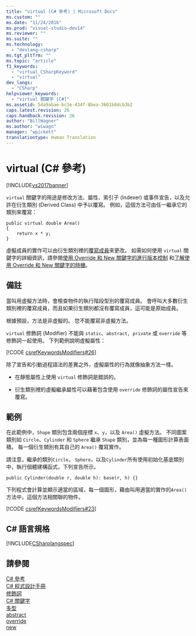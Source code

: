 ```yaml
---
title: "virtual (C# 參考) | Microsoft Docs"
ms.custom: ""
ms.date: "11/24/2016"
ms.prod: "visual-studio-dev14"
ms.reviewer: ""
ms.suite: ""
ms.technology: 
  - "devlang-csharp"
ms.tgt_pltfrm: ""
ms.topic: "article"
f1_keywords: 
  - "virtual_CSharpKeyword"
  - "virtual"
dev_langs: 
  - "CSharp"
helpviewer_keywords: 
  - "virtual 關鍵字 [C#]"
ms.assetid: 5da9abae-bc1e-434f-8bea-3601b8dcb3b2
caps.latest.revision: 26
caps.handback.revision: 26
author: "BillWagner"
ms.author: "wiwagn"
manager: "wpickett"
translationtype: Human Translation
---
```

# virtual (C# 參考)
[!INCLUDE[vs2017banner](../../../csharp/includes/vs2017banner.md)]

`virtual` 關鍵字的用途是修改方法、屬性、索引子 \(Indexer\) 或事件宣告，以及允許在衍生類別 \(Derived Class\) 中予以覆寫。  例如，這個方法可由任一繼承它的類別來覆寫：  
  
```  
public virtual double Area()   
{  
    return x * y;  
}  
```  
  
 虛擬成員的實作可以由衍生類別裡的[覆寫成員](../../../csharp/language-reference/keywords/override.md)來更改。  如需如何使用 `virtual` 關鍵字的詳細資訊，請參閱[使用 Override 和 New 關鍵字的進行版本控制](../../../csharp/programming-guide/classes-and-structs/versioning-with-the-override-and-new-keywords.md) 和[了解使用 Override 和 New 關鍵字的時機](../../../csharp/programming-guide/classes-and-structs/knowing-when-to-use-override-and-new-keywords.md)。  
  
## 備註  
 當叫用虛擬方法時，會檢查物件的執行階段型別的覆寫成員。  會呼叫大多數衍生類別裡的覆寫成員，而且如果衍生類別都沒有覆寫成員，這可能是原始成員。  
  
 根據預設，方法是非虛擬的。  您不能覆寫非虛擬方法。  
  
 `virtual` 修飾詞 \(Modifier\) 不能與 `static`、`abstract, private` 或 `override` 等修飾詞一起使用。  下列範例說明虛擬屬性：  
  
 [!CODE [csrefKeywordsModifiers#26](../CodeSnippet/VS_Snippets_VBCSharp/csrefKeywordsModifiers#26)]  
  
 除了宣告和引動過程語法的差異之外，虛擬屬性的行為就像抽象方法一樣。  
  
-   在靜態屬性上使用 `virtual` 修飾詞是錯誤的。  
  
-   衍生類別裡的虛擬繼承屬性可以藉著包含使用 `override` 修飾詞的屬性宣告來覆寫。  
  
## 範例  
 在此範例中，`Shape` 類別包含兩個座標 `x`、`y`，以及 `Area()` 虛擬方法。  不同圖案類別如 `Circle`、`Cylinder` 和 `Sphere` 繼承 `Shape` 類別，並為每一種圖形計算表面積。  每一個衍生類別有其自己的 `Area()` 覆寫實作。  
  
 請注意，繼承的類別`Circle`， `Sphere`，以及`Cylinder`所有使用初始化基底類別中，執行個體建構函式，下列宣告所示。  
  
```  
public Cylinder(double r, double h): base(r, h) {}  
```  
  
 下列程式會計算並顯示適當的區域，每一個圖形，藉由叫用適當的實作的`Area()`方法中，這個方法相關聯的物件。  
  
 [!CODE [csrefKeywordsModifiers#23](../CodeSnippet/VS_Snippets_VBCSharp/csrefKeywordsModifiers#23)]  
  
## C\# 語言規格  
 [!INCLUDE[CSharplangspec](../../../csharp/language-reference/keywords/includes/csharplangspec_md.md)]  
  
## 請參閱  
 [C\# 參考](../../../csharp/language-reference/index.md)   
 [C\# 程式設計手冊](../../../csharp/programming-guide/index.md)   
 [修飾詞](../../../csharp/language-reference/keywords/modifiers.md)   
 [C\# 關鍵字](../../../csharp/language-reference/keywords/index.md)   
 [多型](../../../csharp/programming-guide/classes-and-structs/polymorphism.md)   
 [abstract](../../../csharp/language-reference/keywords/abstract.md)   
 [override](../../../csharp/language-reference/keywords/override.md)   
 [new](../../../csharp/language-reference/keywords/new.md)